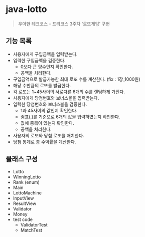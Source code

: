 # java-lotto
> 우아한 테크코스 - 프리코스 3주차 '로또게임' 구현

## 기능 목록
- 사용자에게 구입금액을 입력받는다.
- 입력한 구입금액을 검증한다.
  - 0보다 큰 양수인지 확인한다.
  - 공백을 처리한다.
- 구입금액으로 발급가능한 최대 로또 수를 계산한다. (fix : 1장_1000원)
- 해당 수만큼의 로또를 발급한다.
- 각 로또는 1~45사이의 서로다른 6개의 수를 랜덤하게 가진다.
- 사용자에게 당첨번호와 보너스볼을 입력받는다.
- 입력한 당첨번호와 보너스볼을 검증한다.
  - 1과 45사이의 값인지 확인한다.
  - 쉼표(,)를 기준으로 6개의 값을 입력하였는지 확인한다.
  - 값에 중복이 있는지 확인한다.
  - 공백을 처리한다.
- 사용자의 로또와 당첨 로또를 매치한다.
- 당첨 통계로 총 수익률을 계산한다.

## 클래스 구성
- Lotto
- WinningLotto
- Rank (enum)
- Main
- LottoMachine
- InputView
- ResultView
- Validator
- Money
- test code
  - ValidatorTest
  - MatchTest
